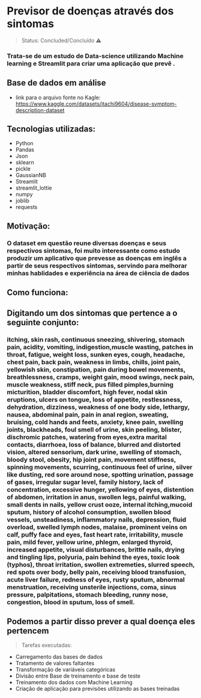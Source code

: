 <h1>Previsor de doenças através dos sintomas</h1>

>Status: Concluded/Concluído ⚠

### Trata-se de um estudo de Data-science utilizando Machine learning e Streamlit para criar uma aplicação que prevê .

## Base de dados em análise
+ link para o arquivo fonte no Kagle: https://www.kaggle.com/datasets/itachi9604/disease-symptom-description-dataset

## Tecnologias utilizadas:
+ Python
+ Pandas
+ Json
+ sklearn
+ pickle
+ GaussianNB
+ Streamlit
+ streamlit_lottie
+ numpy
+ joblib
+ requests

## Motivação:
### O dataset em questão reune diversas doenças e seus respectivos sintomas, foi muito interessante como estudo produzir um aplicativo que prevesse as doenças em inglês a partir de seus respectivos sintomas, servindo para melhorar minhas hablidades e experiência na área de ciência de dados

## Como funciona:
## Digitando um dos sintomas que pertence a o seguinte conjunto:

### itching, skin rash, continuous sneezing, shivering, stomach pain, acidity, vomiting, indigestion,muscle wasting, patches in throat, fatigue, weight loss, sunken eyes, cough, headache, chest pain, back pain, weakness in limbs, chills, joint pain, yellowish skin, constipation, pain during bowel movements, breathlessness, cramps, weight gain, mood swings, neck pain, muscle weakness, stiff neck, pus filled pimples,burning micturition, bladder discomfort, high fever, nodal skin eruptions, ulcers on tongue, loss of appetite, restlessness, dehydration, dizziness, weakness of one body side, lethargy, nausea, abdominal pain, pain in anal region, sweating, bruising, cold hands and feets, anxiety, knee pain, swelling joints, blackheads, foul smell of urine, skin peeling, blister, dischromic  patches, watering from eyes,extra marital contacts, diarrhoea, loss of balance, blurred and distorted vision, altered sensorium, dark urine, swelling of stomach, bloody stool, obesity, hip joint pain, movement stiffness, spinning movements, scurring, continuous feel of urine, silver like dusting, red sore around nose, spotting  urination, passage of gases, irregular sugar level, family history, lack of concentration, excessive hunger, yellowing of eyes, distention of abdomen, irritation in anus, swollen legs, painful walking, small dents in nails, yellow crust ooze, internal itching,mucoid sputum, history of alcohol consumption, swollen blood vessels, unsteadiness, inflammatory nails, depression, fluid overload, swelled lymph nodes, malaise, prominent veins on calf, puffy face and eyes, fast heart rate, irritability, muscle pain, mild fever, yellow urine, phlegm, enlarged thyroid, increased appetite, visual disturbances, brittle nails, drying and tingling lips, polyuria, pain behind the eyes, toxic look (typhos), throat irritation, swollen extremeties, slurred speech, red spots over body, belly pain, receiving blood transfusion, acute liver failure, redness of eyes, rusty sputum, abnormal menstruation, receiving unsterile injections, coma, sinus pressure, palpitations, stomach bleeding, runny nose, congestion, blood in sputum, loss of smell.

## Podemos a partir disso prever a qual doença eles pertencem

>Tarefas executadas:
+ Carregamento das bases de dados
+ Tratamento de valores faltantes
+ Transformação de variáveis categóricas
+ Divisão entre Base de treinamento e base de teste
+ Treinamento dos dados com Machine Learning
+ Criação de aplicação para previsões utilizando as bases treinadas

